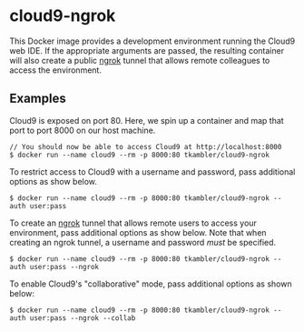 # cloud9-ngrok

This Docker image provides a development environment running the Cloud9 web IDE. If the appropriate arguments are passed, the resulting container will also create a public [ngrok](https://ngrok.com/) tunnel that allows remote colleagues to access the environment.

## Examples

Cloud9 is exposed on port 80. Here, we spin up a container and map that port to port 8000 on our host machine.

    // You should now be able to access Cloud9 at http://localhost:8000
    $ docker run --name cloud9 --rm -p 8000:80 tkambler/cloud9-ngrok

To restrict access to Cloud9 with a username and password, pass additional options as show below.

    $ docker run --name cloud9 --rm -p 8000:80 tkambler/cloud9-ngrok --auth user:pass

To create an [ngrok](https://ngrok.com/) tunnel that allows remote users to access your environment, pass additional options as show below. Note that when creating an ngrok tunnel, a username and password *must* be specified.

    $ docker run --name cloud9 --rm -p 8000:80 tkambler/cloud9-ngrok --auth user:pass --ngrok

To enable Cloud9's "collaborative" mode, pass additional options as shown below:

    $ docker run --name cloud9 --rm -p 8000:80 tkambler/cloud9-ngrok --auth user:pass --ngrok --collab
